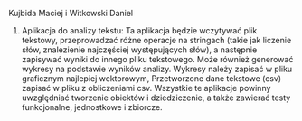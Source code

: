 Kujbida Maciej i Witkowski Daniel
 1.    Aplikacja do analizy tekstu: Ta aplikacja będzie wczytywać plik
tekstowy, przeprowadzać różne operacje na stringach (takie jak liczenie
słów, znalezienie najczęściej występujących słów), a następnie zapisywać
wyniki do innego pliku tekstowego. Może również generować wykresy na
podstawie wyników analizy. Wykresy należy zapisać w pliku graficznym
najlepiej wektorowym, Przetworzone dane tekstowe (csv) zapisać w pliku z
obliczeniami csv. Wszystkie te aplikacje powinny uwzględniać tworzenie
obiektów i dziedziczenie, a także zawierać testy funkcjonalne, jednostkowe i
zbiorcze.